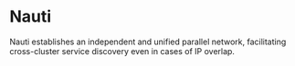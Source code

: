 # Nauti

Nauti establishes an independent and unified parallel network, facilitating cross-cluster service discovery even in cases of IP overlap.
